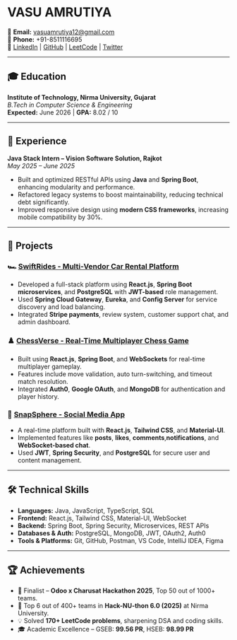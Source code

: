 # VASU AMRUTIYA

📧 **Email:** vasuamrutiya12@gmail.com  
📱 **Phone:** +91-8511116695  
🔗 [LinkedIn](https://www.linkedin.com/in/vasu-amrutia-1397aa29a/) | [GitHub](https://github.com/vasuamrutiya12) | [LeetCode](https://leetcode.com/u/vasu_amrutiya12/) | [Twitter](https://x.com/VasuAmrutiya12)

---

## 🎓 Education

**Institute of Technology, Nirma University, Gujarat**  
*B.Tech in Computer Science & Engineering*  
**Expected:** June 2026 | **GPA:** 8.02 / 10

---

## 💼 Experience

**Java Stack Intern – Vision Software Solution, Rajkot**  
*May 2025 – June 2025*  
- Built and optimized RESTful APIs using **Java** and **Spring Boot**, enhancing modularity and performance.  
- Refactored legacy systems to boost maintainability, reducing technical debt significantly.  
- Improved responsive design using **modern CSS frameworks**, increasing mobile compatibility by 30%.

---

## 🚀 Projects

### 🏎️ [SwiftRides - Multi-Vendor Car Rental Platform](https://github.com/druman12/CarRentalSystem)
- Developed a full-stack platform using **React.js**, **Spring Boot microservices**, and **PostgreSQL** with **JWT-based** role management.
- Used **Spring Cloud Gateway**, **Eureka**, and **Config Server** for service discovery and load balancing.
- Integrated **Stripe payments**, review system, customer support chat, and admin dashboard.

### ♟️ [ChessVerse - Real-Time Multiplayer Chess Game](https://github.com/vasuamrutiya12/ChessVerse)
- Built using **React.js**, **Spring Boot**, and **WebSockets** for real-time multiplayer gameplay.
- Features include move validation, auto turn-switching, and timeout match resolution.
- Integrated **Auth0**, **Google OAuth**, and **MongoDB** for authentication and player history.

### 📸 [SnapSphere - Social Media App](https://github.com/vasuamrutiya12/SnapSphere)
- A real-time platform built with **React.js**, **Tailwind CSS**, and **Material-UI**.
- Implemented features like **posts**, **likes**, **comments**,**notifications**, and **WebSocket-based chat**.
- Used **JWT**, **Spring Security**, and **PostgreSQL** for secure user and content management.

---

## 🛠️ Technical Skills

- **Languages:** Java, JavaScript, TypeScript, SQL  
- **Frontend:** React.js, Tailwind CSS, Material-UI, WebSocket  
- **Backend:** Spring Boot, Spring Security, Microservices, REST APIs  
- **Databases & Auth:** PostgreSQL, MongoDB, JWT, OAuth2, Auth0  
- **Tools & Platforms:** Git, GitHub, Postman, VS Code, IntelliJ IDEA, Figma  

---

## 🏆 Achievements

- 🏅 Finalist – **Odoo x Charusat Hackathon 2025**, Top 50 out of 1000+ teams.  
- 🥇 Top 6 out of 400+ teams in **Hack-NU-thon 6.0 (2025)** at Nirma University.  
- 💡 Solved **170+ LeetCode problems**, sharpening DSA and coding skills.  
- 🎓 Academic Excellence – GSEB: **99.56 PR**, HSEB: **98.99 PR**

